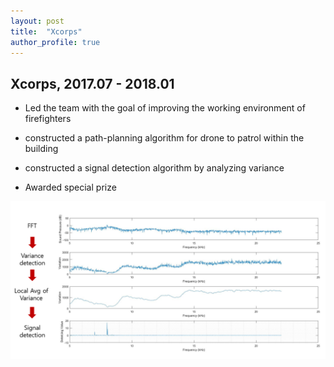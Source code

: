 ```yaml
---
layout: post
title:  "Xcorps"
author_profile: true
---
```


## Xcorps, 2017.07 - 2018.01 



- Led the team with the goal of improving the working environment of firefighters

- constructed a path-planning algorithm for drone to patrol within the building

- constructed a signal detection algorithm by analyzing variance

- Awarded special prize

![Signal detection Scheme](Xcorps_Signal_detection.PNG "Title")